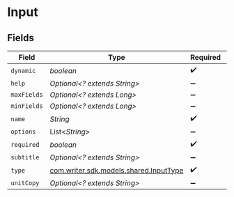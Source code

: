 # Input


## Fields

| Field                                                                      | Type                                                                       | Required                                                                   | Description                                                                |
| -------------------------------------------------------------------------- | -------------------------------------------------------------------------- | -------------------------------------------------------------------------- | -------------------------------------------------------------------------- |
| `dynamic`                                                                  | *boolean*                                                                  | :heavy_check_mark:                                                         | N/A                                                                        |
| `help`                                                                     | *Optional<? extends String>*                                               | :heavy_minus_sign:                                                         | N/A                                                                        |
| `maxFields`                                                                | *Optional<? extends Long>*                                                 | :heavy_minus_sign:                                                         | N/A                                                                        |
| `minFields`                                                                | *Optional<? extends Long>*                                                 | :heavy_minus_sign:                                                         | N/A                                                                        |
| `name`                                                                     | *String*                                                                   | :heavy_check_mark:                                                         | N/A                                                                        |
| `options`                                                                  | List<*String*>                                                             | :heavy_minus_sign:                                                         | N/A                                                                        |
| `required`                                                                 | *boolean*                                                                  | :heavy_check_mark:                                                         | N/A                                                                        |
| `subtitle`                                                                 | *Optional<? extends String>*                                               | :heavy_minus_sign:                                                         | N/A                                                                        |
| `type`                                                                     | [com.writer.sdk.models.shared.InputType](../../models/shared/InputType.md) | :heavy_check_mark:                                                         | N/A                                                                        |
| `unitCopy`                                                                 | *Optional<? extends String>*                                               | :heavy_minus_sign:                                                         | N/A                                                                        |